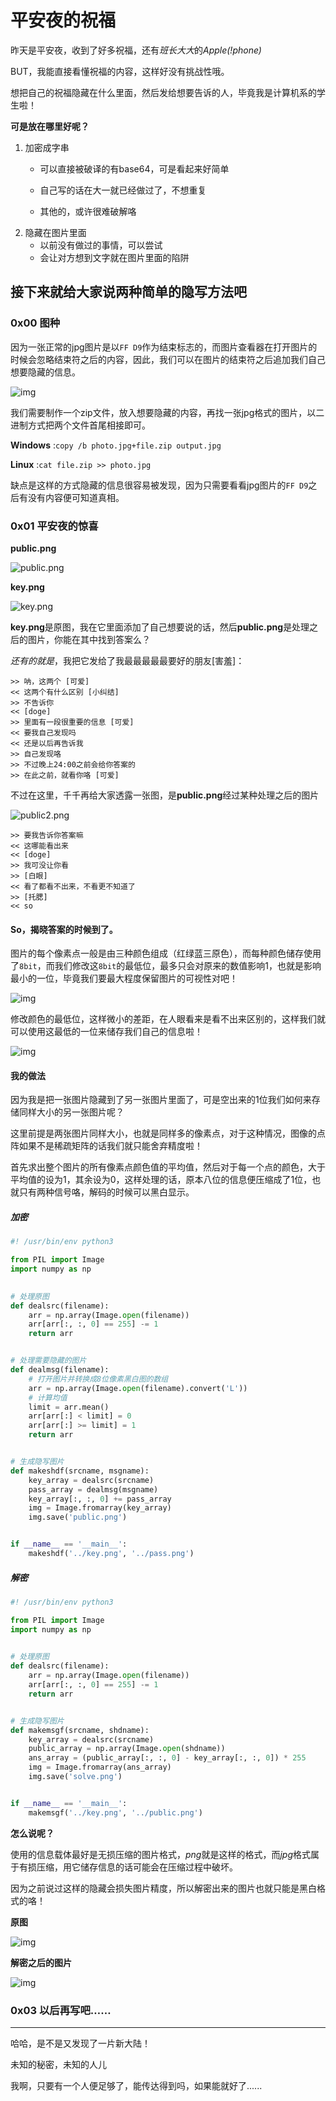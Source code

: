 # 平安夜的祝福

昨天是平安夜，收到了好多祝福，还有*班长大大*的*Apple(!phone)*

BUT，我能直接看懂祝福的内容，这样好没有挑战性哦。



想把自己的祝福隐藏在什么里面，然后发给想要告诉的人，毕竟我是计算机系的学生啦！



**可是放在哪里好呢？**

1. 加密成字串
   - 可以直接被破译的有base64，可是看起来好简单

   - 自己写的话在大一就已经做过了，不想重复

   - 其他的，或许很难破解咯
2. 隐藏在图片里面
   - 以前没有做过的事情，可以尝试
   - 会让对方想到文字就在图片里面的陷阱





## **接下来就给大家说两种简单的隐写方法吧**

### **0x00 图种**

因为一张正常的jpg图片是以`FF D9`作为结束标志的，而图片查看器在打开图片的时候会忽略结束符之后的内容，因此，我们可以在图片的结束符之后追加我们自己想要隐藏的信息。

![img](http://img.blog.csdn.net/20161225085241965?watermark/2/text/aHR0cDovL2Jsb2cuY3Nkbi5uZXQvcXFfMjg5NTQ2MDE=/font/5a6L5L2T/fontsize/400/fill/I0JBQkFCMA==/dissolve/70/gravity/SouthEast)



我们需要制作一个zip文件，放入想要隐藏的内容，再找一张jpg格式的图片，以二进制方式把两个文件首尾相接即可。

**Windows** :`copy /b photo.jpg+file.zip output.jpg`

**Linux** :`cat file.zip >> photo.jpg`

缺点是这样的方式隐藏的信息很容易被发现，因为只需要看看jpg图片的`FF D9`之后有没有内容便可知道真相。



### **0x01 平安夜的惊喜**

**public.png**

![public.png](https://www.dreamwings.cn/wp-content/uploads/2016/12/public.png)

**key.png**

![key.png](https://www.dreamwings.cn/wp-content/uploads/2016/12/key.png)

**key.png**是原图，我在它里面添加了自己想要说的话，然后**public.png**是处理之后的图片，你能在其中找到答案么？



*还有的就是*，我把它发给了我最最最最最要好的朋友[害羞]：


    >> 呐，这两个 [可爱]
    << 这两个有什么区别 [小纠结]
    >> 不告诉你
    << [doge]
    >> 里面有一段很重要的信息 [可爱]
    << 要我自己发现吗
    << 还是以后再告诉我
    >> 自己发现咯
    >> 不过晚上24:00之前会给你答案的
    >> 在此之前，就看你咯 [可爱]



不过在这里，千千再给大家透露一张图，是**public.png**经过某种处理之后的图片

![public2.png](https://www.dreamwings.cn/wp-content/uploads/2016/12/20161225094138.png)


    >> 要我告诉你答案嘛
    << 这哪能看出来
    << [doge]
    >> 我可没让你看
    >> [白眼]
    << 看了都看不出来，不看更不知道了
    >> [托腮]
    << so



#### **So，揭晓答案的时候到了。**

图片的每个像素点一般是由三种颜色组成（红绿蓝三原色），而每种颜色储存使用了`8bit`，而我们修改这`8bit`的最低位，最多只会对原来的数值影响1，也就是影响最小的一位，毕竟我们要最大程度保留图片的可视性对吧！

![img](https://www.dreamwings.cn/wp-content/uploads/2016/12/t01383e5f817a8a43b2.png)

修改颜色的最低位，这样微小的差距，在人眼看来是看不出来区别的，这样我们就可以使用这最低的一位来储存我们自己的信息啦！

![img](https://www.dreamwings.cn/wp-content/uploads/2016/12/t0117d66e668716f02b.png)

#### **我的做法**

因为我是把一张图片隐藏到了另一张图片里面了，可是空出来的1位我们如何来存储同样大小的另一张图片呢？

这里前提是两张图片同样大小，也就是同样多的像素点，对于这种情况，图像的点阵如果不是稀疏矩阵的话我们就只能舍弃精度啦！

首先求出整个图片的所有像素点颜色值的平均值，然后对于每一个点的颜色，大于平均值的设为1，其余设为0，这样处理的话，原本八位的信息便压缩成了1位，也就只有两种信号咯，解码的时候可以黑白显示。

##### **加密**

```python
#! /usr/bin/env python3

from PIL import Image
import numpy as np

    
# 处理原图
def dealsrc(filename):
    arr = np.array(Image.open(filename))
    arr[arr[:, :, 0] == 255] -= 1
    return arr


# 处理需要隐藏的图片
def dealmsg(filename):
    # 打开图片并转换成8位像素黑白图的数组
    arr = np.array(Image.open(filename).convert('L'))
    # 计算均值
    limit = arr.mean()
    arr[arr[:] < limit] = 0
    arr[arr[:] >= limit] = 1
    return arr


# 生成隐写图片
def makeshdf(srcname, msgname):
    key_array = dealsrc(srcname)
    pass_array = dealmsg(msgname)
    key_array[:, :, 0] += pass_array
    img = Image.fromarray(key_array)
    img.save('public.png')


if __name__ == '__main__':
    makeshdf('../key.png', '../pass.png')
```



##### **解密**

```python
#! /usr/bin/env python3

from PIL import Image
import numpy as np

    
# 处理原图
def dealsrc(filename):
    arr = np.array(Image.open(filename))
    arr[arr[:, :, 0] == 255] -= 1
    return arr


# 生成隐写图片
def makemsgf(srcname, shdname):
    key_array = dealsrc(srcname)
    public_array = np.array(Image.open(shdname))
    ans_array = (public_array[:, :, 0] - key_array[:, :, 0]) * 255
    img = Image.fromarray(ans_array)
    img.save('solve.png')


if __name__ == '__main__':
    makemsgf('../key.png', '../public.png')
```



**怎么说呢？**

使用的信息载体最好是无损压缩的图片格式，*png*就是这样的格式，而*jpg*格式属于有损压缩，用它储存信息的话可能会在压缩过程中破坏。

因为之前说过这样的隐藏会损失图片精度，所以解密出来的图片也就只能是黑白格式的咯！



**原图**

![img](https://www.dreamwings.cn/wp-content/uploads/2016/12/pass.png)

**解密之后的图片**

![img](https://www.dreamwings.cn/wp-content/uploads/2016/12/solve.png)



### **0x03 以后再写吧……**

---

哈哈，是不是又发现了一片新大陆！



未知的秘密，未知的人儿

我啊，只要有一个人便足够了，能传达得到吗，如果能就好了...... 